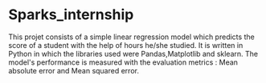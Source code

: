 # Sparks_internship
This projet consists of a simple linear regression model which predicts the score of a student with the help of hours he/she studied.
It is written in Python in which the libraries used were Pandas,Matplotlib and sklearn.
The model's performance is measured with the evaluation metrics : Mean absolute error and Mean squared error. 
